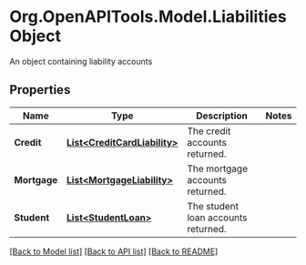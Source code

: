 # Org.OpenAPITools.Model.LiabilitiesObject
An object containing liability accounts

## Properties

Name | Type | Description | Notes
------------ | ------------- | ------------- | -------------
**Credit** | [**List&lt;CreditCardLiability&gt;**](CreditCardLiability.md) | The credit accounts returned. | 
**Mortgage** | [**List&lt;MortgageLiability&gt;**](MortgageLiability.md) | The mortgage accounts returned. | 
**Student** | [**List&lt;StudentLoan&gt;**](StudentLoan.md) | The student loan accounts returned. | 

[[Back to Model list]](../README.md#documentation-for-models) [[Back to API list]](../README.md#documentation-for-api-endpoints) [[Back to README]](../README.md)

